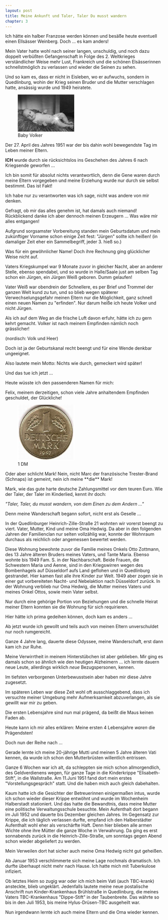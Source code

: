 ```yaml
---  
layout: post
title: Meine Ankunft und Taler, Taler Du musst wandern
chapter: 3
---  
```




Ich hätte ein halber Franzose werden können und besäße heute eventuell einen
Ellsässer Weinberg. Doch … es kam anders!

Mein Vater hatte wohl nach seiner langen, unschuldig, und noch dazu doppelt
verbüßten Gefangenschaft in Folge des 2. Weltkrieges verständlicher Weise mehr
Lust, Frankreich und die schönen Elsässerinnen schnellstmöglich zu verlassen
und wieder die Seinen zu sehen.

Und so kam es, dass er nicht in Eisleben, wo er aufwuchs, sondern in
Quedlinburg, wohin der Krieg seinen Bruder und die Mutter verschlagen hatte,
ansässig wurde und 1949 heiratete.

<figure class="left"><a href="/bilder/003.jpg" title="Klicken f&uuml;r Grossansicht" rel="facebox"><img title="Baby Volker" src="/bilder/thumb-003.png"></a><figcaption>Baby Volker</figcaption></figure>
 Der 27. April des Jahres 1951 war der bis dahin wohl bewegendste Tag
im Leben meiner Eltern.

**ICH** wurde durch sie rücksichtslos ins Geschehen des Jahres 6 nach
Kriegsende geworfen …

Ich bin somit für absolut nichts verantwortlich, denn die Gene waren durch
meine Eltern vorgegeben und meine Erziehung wurde nur durch sie selbst
bestimmt. Das ist Fakt!

Ich habe nur zu verantworten was ich sage, nicht was andere von mir denken.

Gefragt, ob mir das alles genehm ist, hat damals auch niemand! Rückblickend
danke ich aber dennoch meinen Erzeugern … Was wäre mir alles entgangen!

Aufgrund sorgsamster Vorbereitung standen mein Geburtsdatum und mein
zukünftiger Vorname schon einige Zeit fest: "Jürgen" sollte ich heißen! (in
damaliger Zeit eher ein Sammelbegriff, jeder 3. hieß so.)

Was für ein gewöhnlicher Name! Doch ihre Rechnung ging glücklicher Weise nicht
auf.

Vaters Kriegskumpel war 9 Monate zuvor in gleicher Nacht, aber an anderer
Stelle, ebenso spendabel, und so wurde in Halle/Saale just am selben Tag schon
ein Jürgen, ein Jürgen Weiß geboren. Dumm gelaufen!

Vater Weiß war obendrein der Schnellere, es per Brief und Trommel der ganzen
Welt kund zu tun, und so blieb wegen späterer Verwechselungsgefahr meinen
Eltern nur die Möglichkeit, ganz schnell einen neuen Namen zu "erfinden". Nur
darum heiße ich heute Volker und nicht Jürgen.

Als ich auf dem Weg an die frische Luft davon erfuhr, hätte ich zu gern kehrt
gemacht. Volker ist nach meinem Empfinden nämlich noch grässlicher!

(nordisch: Volk und Heer)

Doch ist ja der Geburtskanal recht beengt und für eine Wende denkbar
ungeeignet.

Also lautete mein Motto: Nichts wie durch, gemeckert wird später!

Und das tue ich jetzt …

Heute wüsste ich den passenderen Namen für mich:

Felix, meinem derzeitigen, schon viele Jahre anhaltendem Empfinden geschuldet,
der Glückliche!

<figure class="right"><a href="/bilder/004.jpg" title="Klicken f&uuml;r Grossansicht" rel="facebox"><img title="1 DM" src="/bilder/thumb-004.png"></a><figcaption>1 DM</figcaption></figure>
 Oder aber schlicht Mark! Nein, nicht Marc der französische
Trester-Brand (Schnaps) ist gemeint, nein ich meine **die** Mark!

Mark, wie das gute harte deutsche Zahlungsmittel vor dem teuren Euro. Wie der
Taler, der Taler im Kinderlied, kennt ihr doch:

_"Taler, Taler, du musst wandern, von dem Einen zu dem Andern …"_

Denn meine Wanderschaft begann sofort, nicht erst als Geselle …

In der Quedlinburger Heinrich-Zille-Straße 21 wohnten wir vorerst beengt zu
viert. Vater, Mutter, Kind und meine Oma Hedwig. Da aber in den folgenden
Jahren der Familienclan nur selten vollzählig war, konnte der Wohnraum
durchaus als reichlich oder angemessen bewertet werden.

Diese Wohnung bewohnte zuvor die Familie meines Onkels Otto Zottmann, des 13
Jahre älteren Bruders meines Vaters, und Tante Maria. Ebenso wohnte bis 1949
Fam. S. in der Nachbarschaft. Beide Frauen, die Schwestern Maria und Aenne,
sind in den Kriegswirren wegen des Bombenhagels auf Düsseldorf aufs Land
geflohen und in Quedlinburg gestrandet. Hier kamen fast alle ihre Kinder zur
Welt. 1949 aber zogen sie in einer gut vorbereiteten Nacht- und Nebelaktion
nach Düsseldorf zurück. In der Wohnung verblieb nur Oma Hedwig, die Mutter
meines Vaters und meines Onkel Ottos, sowie mein Vater selbst.

Nur durch eine gehörige Portion von Beziehungen und die schnelle Heirat meiner
Eltern konnten sie die Wohnung für sich requirieren.

Hier hätte ich prima gedeihen können, doch kam es anders …

Ab jetzt wurde ich gewollt und teils auch von meinen Eltern unverschuldet nur
noch rumgereicht.

Ganze 4 Jahre lang, dauerte diese Odyssee, meine Wanderschaft, erst dann kam
ich zur Ruhe.

Meine Verwirrtheit in meinem Hinterstübchen ist aber geblieben. Mir ging es
damals schon so ähnlich wie den heutigen Alzheimern … ich lernte dauern neue
Leute, allerdings wirklich _neue_ Bezugspersonen, kennen.

Im tiefsten verborgenen Unterbewusstsein aber haben mir diese Jahre zugesetzt.

Im späteren Leben war diese Zeit wohl oft ausschlaggebend, dass ich versuchte
meiner Umgebung mehr Aufmerksamkeit abzuverlangen, als sie gewillt war mir zu
geben.

Die ersten Lebensjahre sind nun mal prägend, da beißt die Maus keinen Faden
ab.

Heute kann ich mir alles erklären: Meine ersten 4 Lebensjahre _waren_ die
Prägendsten!

Doch nun der Reihe nach …

Gerade lernte ich meine 20-jährige Mutti und meinen 5 Jahre älteren Vati
kennen, da wurde ich schon den Mutterbrüsten willentlich entrissen.

Ganze 6 Wochen war ich alt, da schleppten sie mich schon allmorgendlich, des
Geldverdienens wegen, für ganze Tage in die Kinderkrippe "Elisabeth-Stift", in
die Wallstraße. Am 11.Juni 1951 fand dort mein erstes "Vorstellungsgespräch"
statt. Und die haben mich auch gleich dabehalten.

Kaum hatte ich die Gesichter der Betreuerinnen einigermaßen intus, wurde ich
schon wieder dieser Krippe entwöhnt und wurde im Wochenheim Halberstadt
stationiert. Und das hatte die Bewandtnis, dass meine Mutter eine politische
Verwaltungsschule besuchte. Mein Aufenthalt dort begann im Juli 1952 und
dauerte bis Dezember gleichen Jahres. Im Gegensatz zur Krippe, die ich täglich
verlassen durfte, empfand ich den Halberstädter Aufenthalt wohl eher als
verschärfte Haft. Denn hier blieben alle armen Wichte ohne ihre Mütter die
ganze Woche in Verwahrung. Da ging es erst sonnabends zurück in die
Heinrich-Zille-Straße, um sonntags gegen Abend schon wieder abgeliefert zu
werden.

Mein Verweilen dort hat sicher auch meine Oma Hedwig nicht gut geheißen.

Ab Januar 1953 verschlimmerte sich meine Lage nochmals dramatisch. Ich durfte
überhaupt nicht mehr nach Hause. Ich hatte mich mit Tuberkulose infiziert.

Ob letztes Heim so zugig war oder ich mich beim Vati (auch TBC-krank)
ansteckte, blieb ungeklärt. Jedenfalls lautete meine neue postalische
Anschrift nun Kinder-Krankenhaus Brühlstraße in Quedlinburg, die meines Vaters
TBC-Krankenhaus "Dippe-Stift" in der Taubenbreite. Das währte so bis in den
Juli 1953, bis meine Hylus-Drüsen-TBC ausgeheilt war.

Nun irgendwann lernte ich auch meine Eltern und die Oma wieder kennen.

